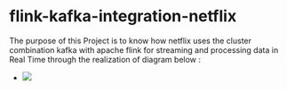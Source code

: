 # flink-kafka-integration-netflix
The purpose of this Project is to know how netflix uses the cluster combination kafka with apache flink for streaming and processing data in Real Time  through the realization of diagram below :
* ![]([https://github.com/elanssariyassine/flink-kafka-integration-netflix/Architecture.png](https://github.com/elanssariyassine/flink-kafka-integration-netflix/blob/main/Architecture.png)https://github.com/elanssariyassine/flink-kafka-integration-netflix/blob/main/Architecture.png)
